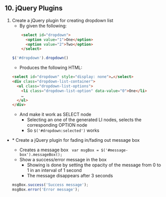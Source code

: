 ## 10. jQuery Plugins

1. Create a jQuery plugin for creating dropdown list
    * By given the following:
    ```html
        <select id="dropdown">
          <option value="1">One</option>
          <option value="2">Two</option>
        </select>
     ```
     ```js
     $('#dropdown').dropdown()
    ```
    * Produces the following HTML:
    ```html
    <select id="dropdown" style="display: none">…</select>
    <div class="dropdown-list-container">
      <ul class="dropdown-list-options">
        <li class="dropdown-list-option" data-value="0">One</li>
        …
      </ul>
    </div>
    ```
    * And make it work as SELECT node
        * Selecting an one of the generated LI nodes, selects the corresponding OPTION node
        * So ``$('#dropdown:selected')`` works
* \* Create a jQuery plugin for fading in/fading out message box
    * Creates a message box
    ` var msgBox = $('#message-box').messageBox();`
    * Show a success/error message in the box
        * Showing is done by setting the opacity of the message from 0 to 1 in an interval of 1 second
        * The message disappears after 3 seconds
    
    ```javascript
    msgBox.success('Success message');
    msgBox.error('Error message');
    ```

    
